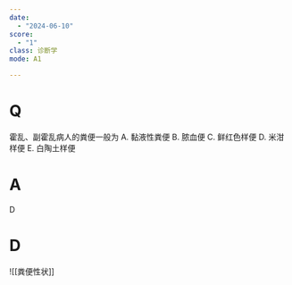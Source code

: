 ```yaml
---
date:
  - "2024-06-10"
score:
  - "1"
class: 诊断学
mode: A1

---
```



# Q
霍乱、副霍乱病人的粪便一般为
A. 黏液性粪便 
B. 脓血便 
C. 鲜红色样便
D. 米泔样便 
E. 白陶土样便

# A

D


# D
![[粪便性状]]